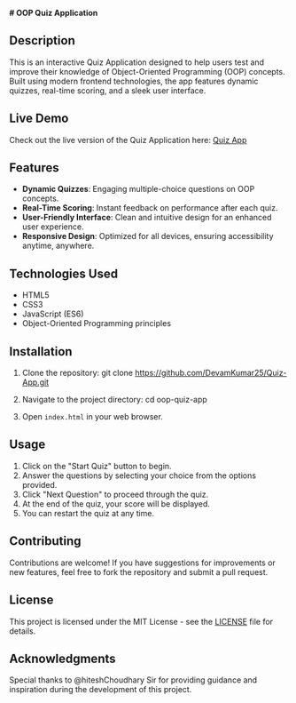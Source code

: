 **# OOP Quiz Application**

## Description
This is an interactive Quiz Application designed to help users test and improve their knowledge of Object-Oriented Programming (OOP) concepts.
Built using modern frontend technologies, the app features dynamic quizzes, real-time scoring, and a sleek user interface.

## Live Demo
Check out the live version of the Quiz Application here: [Quiz App](https://deft-chimera-168bce.netlify.app/)

## Features

- **Dynamic Quizzes**: Engaging multiple-choice questions on OOP concepts.
- **Real-Time Scoring**: Instant feedback on performance after each quiz.
- **User-Friendly Interface**: Clean and intuitive design for an enhanced user experience.
- **Responsive Design**: Optimized for all devices, ensuring accessibility anytime, anywhere.


## Technologies Used

- HTML5
- CSS3
- JavaScript (ES6)
- Object-Oriented Programming principles


## Installation

1. Clone the repository:
    git clone https://github.com/DevamKumar25/Quiz-App.git

2.  Navigate to the project directory:
       cd oop-quiz-app
3. Open `index.html` in your web browser.


## Usage

1. Click on the "Start Quiz" button to begin.
2. Answer the questions by selecting your choice from the options provided.
3. Click "Next Question" to proceed through the quiz.
4. At the end of the quiz, your score will be displayed.
5. You can restart the quiz at any time.


## Contributing
Contributions are welcome! If you have suggestions for improvements or new features, 
feel free to fork the repository and submit a pull request.



## License

This project is licensed under the MIT License - see the [LICENSE](LICENSE) file for details.


## Acknowledgments
Special thanks to @hiteshChoudhary Sir for providing guidance and inspiration during the development of this project.





